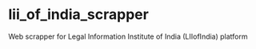 # lii_of_india_scrapper
Web scrapper for Legal Information Institute of India (LIIofIndia) platform

